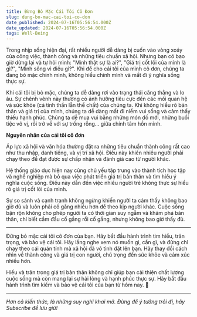 ```yaml
---
title: Đừng Bỏ Mặc Cái Tôi Cô Đơn
slug: dung-bo-mac-cai-toi-co-don
date_published: 2024-07-16T05:56:54.000Z
date_updated: 2024-07-16T05:56:54.000Z
tags: Well-Being
---
```


Trong nhịp sống hiện đại, rất nhiều người dễ dàng bị cuốn vào vòng xoáy của công việc, thành công và những tiêu chuẩn xã hội. Nhưng bạn có bao giờ dừng lại và tự hỏi mình: "Mình thật sự là ai?", "Giá trị cốt lõi của mình là gì?", "Mình sống vì điều gì?". Khi để cho cái tôi của mình cô đơn, chúng ta đang bỏ mặc chính mình, không hiểu chính mình và mất đi ý nghĩa sống thực sự.

Khi cái tôi bị bỏ mặc, chúng ta dễ dàng rơi vào trạng thái căng thẳng và lo âu. Sự chênh vênh này thường có ảnh hưởng tiêu cực đến các mối quan hệ và sức khỏe (cả tinh thần lẫn thể chất) của chúng ta. Khi không hiểu rõ bản thân và giá trị của mình, chúng ta dễ dàng mất đi niềm vui sống và cảm thấy thiếu hạnh phúc. Chúng ta dễ mua vui bằng những món đồ mới, những buổi tiệc vô vị, rồi trở về với sự trống rỗng… giữa chính tâm hồn mình.

**Nguyên nhân của cái tôi cô đơn**

Áp lực xã hội và văn hóa thường đặt ra những tiêu chuẩn thành công rất cao như thu nhập, danh tiếng, và vị trí xã hội. Điều này khiến nhiều người phải chạy theo để đạt được sự chấp nhận và đánh giá cao từ người khác.

Hệ thống giáo dục hiện nay cũng chủ yếu tập trung vào thành tích học tập và nghề nghiệp mà bỏ qua việc phát triển giá trị bản thân và tìm hiểu ý nghĩa cuộc sống. Điều này dẫn đến việc nhiều người trẻ không thực sự hiểu rõ giá trị cốt lõi của mình.

Sự so sánh và cạnh tranh không ngừng khiến người ta cảm thấy không bao giờ đủ và luôn phải cố gắng nhiều hơn để theo kịp người khác. Cuộc sống bận rộn không cho phép người ta có thời gian suy ngẫm và khám phá bản thân, chỉ biết cắm đầu cố gắng rồi cố gắng, nhưng không bao giờ thấy đủ.

---

Đừng bỏ mặc cái tôi cô đơn của bạn. Hãy bắt đầu hành trình tìm hiểu, trân trọng, và bảo vệ cái tôi. Hãy lắng nghe xem nó muốn gì, cần gì, và đừng chỉ chạy theo cái quán tính mà xã hội đã vô tình đặt lên bạn. Hãy thay đổi cách nhìn về thành công và giá trị con người, chú trọng đến sức khỏe và cảm xúc nhiều hơn.

Hiểu và trân trọng giá trị bản thân không chỉ giúp bạn cải thiện chất lượng cuộc sống mà còn mang lại sự hài lòng và hạnh phúc thực sự. Hãy bắt đầu hành trình tìm kiếm và bảo vệ cái tôi của bạn từ hôm nay. 🤗

---

*Hơn cả kiến thức, là những suy nghĩ khai mở. Đừng để ý tưởng trôi đi, hãy Subscribe để lưu giữ!*
